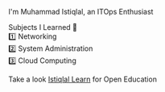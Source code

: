 I'm Muhammad Istiqlal, an ITOps Enthusiast <br>

Subjects I Learned 📖 <br>
1️⃣ Networking <br>
2️⃣ System Administration <br>
3️⃣ Cloud Computing <br>

Take a look [Istiqlal Learn](https://github.com/istiqlal-learn) for Open Education
